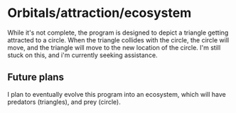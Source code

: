 # Orbitals/attraction/ecosystem

While it's not complete, the program is designed to depict a triangle getting attracted to a circle. When the triangle collides with the circle, the circle will move, and the triangle will move to the new location of the circle. I'm still stuck on this, and i'm currently seeking assistance.

## Future plans

I plan to eventually evolve this program into an ecosystem, which will have predators (triangles), and prey (circle).
